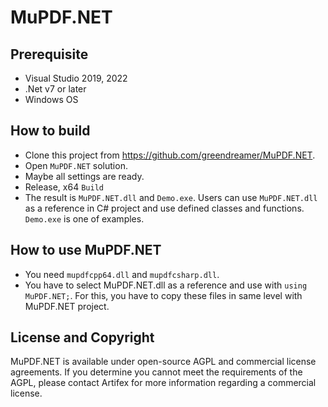 # MuPDF.NET

## Prerequisite
- Visual Studio 2019, 2022
- .Net v7 or later
- Windows OS

## How to build
- Clone this project from https://github.com/greendreamer/MuPDF.NET.
- Open `MuPDF.NET` solution.
- Maybe all settings are ready.
- Release, x64 `Build`
- The result is `MuPDF.NET.dll` and `Demo.exe`. Users can use `MuPDF.NET.dll` as a reference in C# project and use defined classes and functions. `Demo.exe` is one of examples.

## How to use MuPDF.NET
- You need `mupdfcpp64.dll` and `mupdfcsharp.dll`.
- You have to select MuPDF.NET.dll as a reference and use with `using MuPDF.NET;`. For this, you have to copy these files in same level with MuPDF.NET project.

## License and Copyright
MuPDF.NET is available under open-source AGPL and commercial license agreements. If you determine you cannot meet the requirements of the AGPL, please contact Artifex for more information regarding a commercial license.
